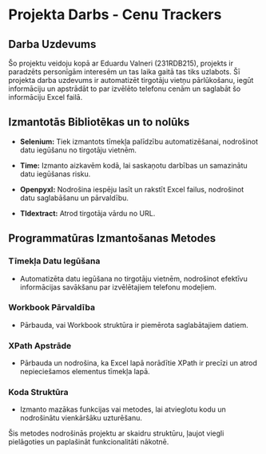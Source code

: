 # Projekta Darbs - Cenu Trackers



## Darba Uzdevums
Šo projektu veidoju kopā ar Eduardu Valneri (231RDB215), projekts ir paradzēts personīgām interesēm un tas laika gaitā tas tiks uzlabots. Šī projekta darba uzdevums ir automatizēt tirgotāju vietņu pārlūkošanu, iegūt informāciju un apstrādāt to par izvēlēto telefonu cenām un saglabāt šo informāciju Excel failā. 

## Izmantotās Bibliotēkas un to nolūks

- **Selenium:** Tiek izmantots tīmekļa palīdzību automatizēšanai, nodrošinot datu iegūšanu no tirgotāju vietnēm.
  
- **Time:** Izmanto aizkavēm kodā, lai saskaņotu darbības un samazinātu datu iegūšanas risku.

- **Openpyxl:** Nodrošina iespēju lasīt un rakstīt Excel failus, nodrošinot datu saglabāšanu un pārvaldību.

- **Tldextract:** Atrod tirgotāja vārdu no URL.

## Programmatūras Izmantošanas Metodes

### Tīmekļa Datu Iegūšana
- Automatizēta datu iegūšana no tirgotāju vietnēm, nodrošinot efektīvu informācijas savākšanu par izvēlētajiem telefonu modeļiem.

### Workbook Pārvaldība
- Pārbauda, vai Workbook struktūra ir piemērota saglabātajiem datiem.

### XPath Apstrāde
- Pārbauda un nodrošina, ka Excel lapā norādītie XPath ir precīzi un atrod nepieciešamos elementus tīmekļa lapā.

### Koda Struktūra
- Izmanto mazākas funkcijas vai metodes, lai atvieglotu kodu un nodrošinātu vienkāršāku uzturēšanu.

Šis metodes nodrošinās projektu ar skaidru struktūru, ļaujot viegli pielāgoties un paplašināt funkcionalitāti nākotnē.
